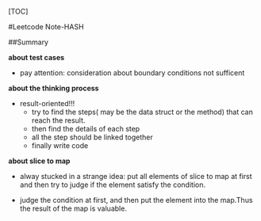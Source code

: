 [TOC]

#Leetcode Note-HASH

##Summary

**about test cases**

- pay attention:  consideration about boundary conditions not sufficent

**about the thinking process**

- result-oriented!!!
  - try to find the steps( may be the data struct or  the method) that can reach the result.
  - then find the details of each step
  - all the step should be linked together 
  - finally write code

**about slice to map**

- alway stucked in a strange idea: put all elements of slice to map at first and then try to judge if  the element satisfy the condition.

- judge the condition at first, and then put the element into the map.Thus the result of the map is valuable.

  





